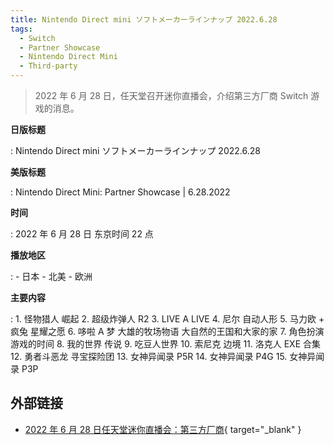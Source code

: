 ```yaml
---
title: Nintendo Direct mini ソフトメーカーラインナップ 2022.6.28
tags:
  - Switch
  - Partner Showcase
  - Nintendo Direct Mini
  - Third-party
---
```


> 2022 年 6 月 28 日，任天堂召开迷你直播会，介绍第三方厂商 Switch 游戏的消息。

**日版标题**

:	Nintendo Direct mini ソフトメーカーラインナップ 2022.6.28

**美版标题**

:	Nintendo Direct Mini: Partner Showcase | 6.28.2022

**时间**

:	2022 年 6 月 28 日 东京时间 22 点

**播放地区**

:	- 日本
	- 北美
	- 欧洲

**主要内容**

:	1. 怪物猎人 崛起
	2. 超级炸弹人 R2
	3. LIVE A LIVE
	4. 尼尔 自动人形
	5. 马力欧 + 疯兔 星耀之愿
	6. 哆啦 A 梦 大雄的牧场物语 大自然的王国和大家的家
	7. 角色扮演游戏的时间
	8. 我的世界 传说
	9. 吃豆人世界
	10. 索尼克 边境
	11. 洛克人 EXE 合集
	12. 勇者斗恶龙 寻宝探险团
	13. 女神异闻录 P5R
	14. 女神异闻录 P4G
	15. 女神异闻录 P3P

## 外部链接

- [2022 年 6 月 28 日任天堂迷你直播会：第三方厂商](https://www.bilibili.com/video/BV1XB4y1v7Wg/){ target="_blank" }
